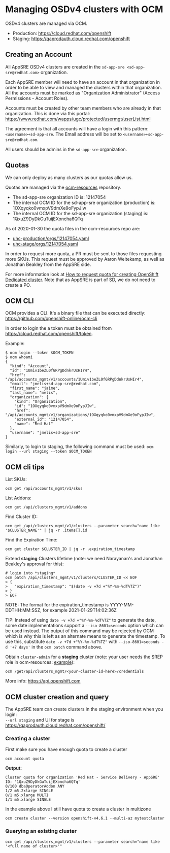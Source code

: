 # Managing OSDv4 clusters with OCM

OSDv4 clusters are managed via OCM.

- Production: https://cloud.redhat.com/openshift
- Staging: https://qaprodauth.cloud.redhat.com/openshift

## Creating an Account

All AppSRE OSDv4 clusters are created in the `sd-app-sre <sd-app-sre@redhat.com>` organization.

Each AppSRE member will need to have an account in that organization in order to be able to view and managed the clusters within that organization. All the accounts must be marked as "Organization Administrator" (Access Permissions - Account Roles).

Accounts must be created by other team members who are already in that organization. This is done via this portal:
https://www.redhat.com/wapps/ugc/protected/usermgt/userList.html

The agreement is that all accounts will have a login with this pattern: `<username>+sd-app-sre`. The Email address will be set to `<username>+sd-app-sre@redhat.com`.

All users should be admins in the `sd-app-sre` organization.

## Quotas

We can only deploy as many clusters as our quotas allow us.

Quotas are managed via the [ocm-resources](https://gitlab.cee.redhat.com/service/ocm-resources/) repository.

- The sd-app-sre organization ID is: 12147054
- The internal OCM ID for the sd-app-sre organization (production) is: 1OXqyqko0vmxpV9dmXe9oFypJIw
- The internal OCM ID for the sd-app-sre organization (staging) is: 1QxuZ9DyDkGuTuijEXoncha6QTq

As of 2020-01-30 the quota files in the ocm-resources repo are:

- [uhc-production/orgs/12147054.yaml](https://gitlab.cee.redhat.com/service/ocm-resources/blob/master/data/uhc-production/orgs/12147054.yaml)
- [uhc-stage/orgs/12147054.yaml](https://gitlab.cee.redhat.com/service/ocm-resources/blob/master/data/uhc-stage/orgs/12147054.yaml)

In order to request more quota, a PR must be sent to those files requesting more SKUs. This request must be approved by Aaron Weitekamp, as well as Jonathan Beakley from the AppSRE side.

For more information look at [How to request quota for creating OpenShift Dedicated cluster](https://mojo.redhat.com/docs/DOC-1199606). Note that as AppSRE is part of SD, we do not need to create a PO.

## OCM CLI

OCM provides a CLI. It's a binary file that can be executed directly:
https://github.com/openshift-online/ocm-cli

In order to login the a token must be obtained from https://cloud.redhat.com/openshift/token.

Example:

```
$ ocm login --token $OCM_TOKEN
$ ocm whoami
{
  "kind": "Account",
  "id": "1Umiv1beZL0fGRPgDdnkrUxHIr4",
  "href": "/api/accounts_mgmt/v1/accounts/1Umiv1beZL0fGRPgDdnkrUxHIr4",
  "email": "jmelis+sd-app-sre@redhat.com",
  "first_name": "jaime",
  "last_name": "melis",
  "organization": {
    "kind": "Organization",
    "id": "1OXqyqko0vmxpV9dmXe9oFypJIw",
    "href": "/api/accounts_mgmt/v1/organizations/1OXqyqko0vmxpV9dmXe9oFypJIw",
    "external_id": "12147054",
    "name": "Red Hat"
  },
  "username": "jmelis+sd-app-sre"
}
```

Similarly, to login to staging, the following command must be used: `ocm login --url staging --token $OCM_TOKEN`

## OCM cli tips

List SKUs:

```
ocm get /api/accounts_mgmt/v1/skus
```

List Addons:

```
ocm get /api/clusters_mgmt/v1/addons
```

Find Cluster ID:

```
ocm get /api/clusters_mgmt/v1/clusters --parameter search="name like '$CLUSTER_NAME'" | jq -r .items[].id
```

Find the Expiration Time:

```
ocm get cluster $CLUSTER_ID | jq -r .expiration_timestamp
```

Extend **staging** Clusters lifetime (note: we need Narayanan's and Jonathan Beakley's approval for this):

```
# login into *staging*
ocm patch /api/clusters_mgmt/v1/clusters/CLUSTER_ID << EOF
> {
>   "expiration_timestamp": "$(date -v +7d +"%Y-%m-%dT%TZ")"
> }
> EOF
```

NOTE: The format for the expiration_timestamp is YYYY-MM-DDTHH:MM:SSZ, for example 2021-01-29T14:02:36Z

TIP: Instead of using `date -v +7d +"%Y-%m-%dT%TZ"` to generate the date, some date implementations support a `--iso-8601=seconds` option which can be used instead.  The output of this command may be rejected by OCM which is why this is left as an alternate means to generate the timestamp.  To use this, substitute `date -v +7d +"%Y-%m-%dT%TZ"` with `--iso-8601=seconds -d '+7 days'` in the `ocm patch` command above.

Obtain `cluster-admin` for a **staging** cluster (note: your user needs the SREP role in ocm-resources: [example](https://gitlab.cee.redhat.com/service/ocm-resources/merge_requests/102)):

```
ocm /get/api/clusters_mgmt/<your-cluster-id-here>/credentials
```

More info: https://api.openshift.com

## OCM cluster creation and query

The AppSRE team can create clusters in the staging environment when you login:  
`--url staging` and UI for stage is https://qaprodauth.cloud.redhat.com/openshift/  


### Creating a cluster

First make sure you have enough quota to create a cluster
```
ocm account quota
```
__Output:__
```
Cluster quota for organization 'Red Hat - Service Delivery - AppSRE' ID: '1QxuZ9DyDkGuTuijEXoncha6QTq'
0/100 dbaOperatorAddon ANY
1/2 m5.2xlarge SINGLE
0/1 m5.xlarge MULTI
1/1 m5.xlarge SINGLE
```
In the example above I still have quota to create a cluster in multizone

```
ocm create cluster --version openshift-v4.6.1 --multi-az mytestcluster
```

### Querying an existing cluster
```
ocm get /api/clusters_mgmt/v1/clusters --parameter search="name like '<full name of cluster>'"
```
